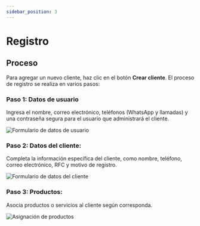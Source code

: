 ```yaml
---
sidebar_position: 3
---
```


# Registro

## Proceso

Para agregar un nuevo cliente, haz clic en el botón **Crear cliente**. El proceso de registro se realiza en varios pasos:

### Paso 1: **Datos de usuario**

Ingresa el nombre, correo electrónico, teléfonos (WhatsApp y llamadas) y una contraseña segura para el usuario que administrará el cliente.

![Formulario de datos de usuario](https://xperience-docs-prod.s3.us-east-2.amazonaws.com/Manuales_devs/documentation/clients/clients-view.png)

### Paso 2: **Datos del cliente:**

Completa la información específica del cliente, como nombre, teléfono, correo electrónico, RFC y motivo de registro.

![Formulario de datos del cliente](https://xperience-docs-prod.s3.us-east-2.amazonaws.com/Manuales_devs/documentation/clients/clients-form.png)

### Paso 3: **Productos:**

Asocia productos o servicios al cliente según corresponda.

![Asignación de productos](https://xperience-docs-prod.s3.us-east-2.amazonaws.com/Manuales_devs/documentation/clients/clients-manage.png)